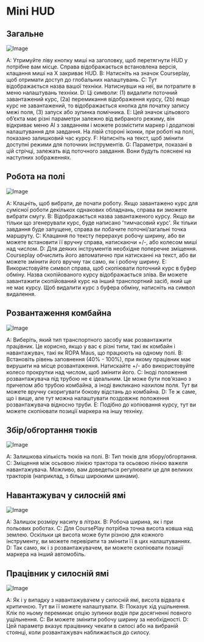 # Mini HUD

## Загальне

![Image](/home/runner/work/CourseplayHelp/CourseplayHelp/translation_data/minihudhelp_general_0_0_478_305.png)


A: Утримуйте ліву кнопку миші на заголовку, щоб перетягнути HUD у потрібне вам місце. Справа відображається встановлена версія, клацання миші на Х закриває HUD.
B: Натисніть на значок Courseplay, щоб отримати доступ до глобальних налаштувань.
C: Тут відображається назва вашої техніки. Натиснувши на неї, ви потрапите в меню налаштувань техніки.
D: Ці символи: (1) видалити поточний завантажений курс, (2a) перемикання відображення курсу, (2b) якщо курс не завантажений, то відображається кнопка для початку запису межі поля, (3) запуск або зупинка помічника.
E: Цей значок цільового об’єкта має різні параметри залежно від вибраного режиму, він відкриває меню AI з завданням і можете розмістити маркер і додаткові налаштування для завдання. На лівій стороні іконки, при роботі на полі, показано залишковий час курсу.
F: Натисніть на текст, щоб змінити доступні режими для поточних інструментів.
G: Параметри, показані в цій стрічці, залежать від поточного завдання. Вони будуть пояснені на наступних зображеннях.


## Робота на полі

![Image](/home/runner/work/CourseplayHelp/CourseplayHelp/translation_data/minihudhelp_fieldwork_0_0_478_305.png)


A: Клацніть, щоб вибрати, де почати роботу. Якщо завантажено курс для сумісної роботи декількох однакових обладнань, справа ви зможете вибрати смугу.
B: Відображається назва завантаженого курсу. Якщо ви тільки що згенерували курс, буде написано 'тимчасовий курс'. Як тільки завдання буде запущене, справа ви побачите поточні/загальні точка маршруту.
C: Клацання по тексту перерахує робочу ширину, або ви можете встановити її вручну справа, натискаючи +/-, або колесом миші над числом.
D: Для деяких інструментів необхідне поперечне зміщення. Courseplay обчислить його автоматично при натисканні на текст, або ви можете змінити його вручну так само, як і робочу ширину.
E: Використовуйте символ справа, щоб скопіювати поточний курс в буфер обміну. Назва скопійованого курсу відображається зліва. Ви можете завантажити скопійований курс на інший транспортний засіб, який ще не має курсу. Щоб видалити курс з буфера обміну, натисніть на символ видалення.


## Розвантаження комбайна

![Image](/home/runner/work/CourseplayHelp/CourseplayHelp/translation_data/minihudhelp_combineunload_0_0_478_305.png)


A: Виберіть, який тип транспортного засобу має розвантажити працівник. Це корисно, якщо у вас є різні типи, такі як комбайн і навантажувач, такі як ROPA Maus, що працюють на одному полі.
B: Встановіть рівень заповнення (40% - 100%), при якому працівник має вирушити на місце розвантаження. Натискайте +/- або використовуйте колесо прокрутки над числом, щоб змінити його.
C: Іноді положення розвантажувача під трубою не є ідеальним. Це може бути пов’язано з причепом або трубою комбайна, а іноді викликано нахилом поля. Тут ви можете вручну скоригувати бокову відстань до комбайна.
D: Те ж саме, що і вище, але тут можна налаштувати поздовжнє положення розвантажувача відносно труби.
E: Подібно до копіювання курсу, тут ви можете скопіювати позиції маркера на іншу техніку.


## Збір/обгортання тюків

![Image](/home/runner/work/CourseplayHelp/CourseplayHelp/translation_data/minihudhelp_balecollect_0_0_478_305.png)


A: Залишкова кількість тюків на полі.
B: Тип тюків для збору/обгортання.
C: Зміщення між осьовою лінією трактора та осьовою лінією важеля навантажувача. Можливо, вам доведеться регулювати це для великих тракторів (наприклад, з більш широкими шинами).


## Навантажувач у силосній ямі

![Image](/home/runner/work/CourseplayHelp/CourseplayHelp/translation_data/minihudhelp_siloloader_0_0_478_305.png)


A: Залишок розміру насипу в літрах.
B: Робоча ширина, як і при польових роботах.
C: Для CoursePlay потрібна точна висота ковша над землею. Оскільки ця висота може бути різною для кожного інструменту, ви можете перевірити та змінити її в цих налаштуваннях.
D: Так само, як і з розвантажувачем, ви можете скопіювати позиції маркера на інший автомобіль.


## Працівник у силосній ямі

![Image](/home/runner/work/CourseplayHelp/CourseplayHelp/translation_data/minihudhelp_siloworker_0_0_478_305.png)


A: Як і у випадку з навантажувачем у силосній ямі, висота відвала є критичною. Тут ви її можете налаштувати.
B: Показує хід ущільнення. Клік по ньому перемикає опцію зупинки водія при досягненні повного ущільнення.
C: Ви можете змінити робочу ширину за необхідності.
D: Цей параметр вказує працівнику чекати в силосі або на вибраній стоянці, коли розвантажувач наближається до силосу.


